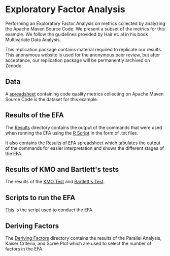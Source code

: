
# Exploratory Factor Analysis

Performing an Exploratory Factor Analysis on metrics collected by analyzing the Apache Maven Source Code. We present a subset of the metrics for this example. We follow the guidelines provided by Hair et. al in his book Multivariate Data Analysis.

This replication package contains material required to replicate our results. This anonymous website is used for the anonymous peer review, but after acceptance, our replication package will be permanently archived on Zenodo. 

## Data

A [spreadsheet](./efaReadyMC.xlsx) containing code quality metrics collecting on Apache Maven Source Code is the dataset for this example.

## Results of the EFA

The [Results](./Results) directory contains the output of the commands that were used when running the EFA using the [R Script](./RCode.R) in the form of .txt files. 

It also contains the [Results of EFA](./Results/Results.xlsx) spreadsheet which tabulates the output of the commands for easier interpretation and shows the different stages of the EFA.

## Results of KMO and Bartlett's tests

The results of the [KMO Test](./kmo_bartlett/KMOtest.txt) and [Bartlett's Test](./kmo_bartlett/Bartlettstest.txt).

## Scripts to run the EFA 

[This](./RCode.R) is the script used to conduct the EFA.


## Deriving Factors

The [Deriving Factors](./derivingFactors) directory contains the results of the Parallel Analysis, Kaiser Criteria, and Scree Plot which are used to select the number of factors in the EFA. 


